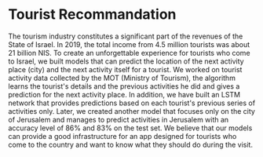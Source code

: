 # Tourist Recommandation
The tourism industry constitutes a significant part of the revenues of the State of Israel. In 2019, the total income from 4.5 million tourists was about 21 billion NIS. To create an unforgettable experience for tourists who come to Israel, we built models that can predict the location of the next activity place (city) and the next activity itself for a tourist. We worked on tourist activity data collected by the MOT (Ministry of Tourism), the algorithm learns the tourist's details and the previous activities he did and gives a prediction for the next activity place. In addition, we have built an LSTM network that provides predictions based on each tourist's previous series of activities only. Later, we created another model that focuses only on the city of Jerusalem and manages to predict activities in Jerusalem with an accuracy level of 86% and 83% on the test set. We believe that our models can provide a good infrastructure for an app designed for tourists who come to the country and want to know what they should do during the visit.
